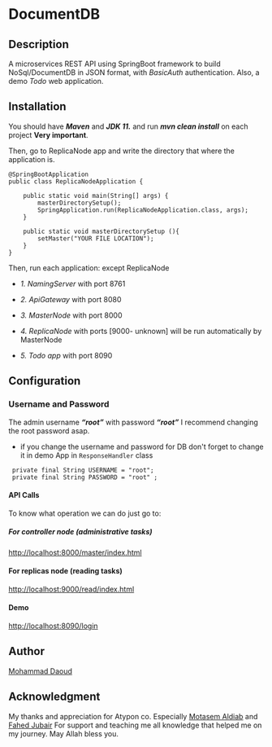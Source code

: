

# DocumentDB
## Description
A microservices REST API using SpringBoot framework to build
  NoSql/DocumentDB in JSON format, with *BasicAuth* authentication.
  Also, a demo *Todo* web application.

## Installation
You should have ***Maven*** and ***JDK 11.***
  and run ***mvn clean install*** on each project **Very important**.

Then, go to ReplicaNode app and write the directory that where the application is.
```
@SpringBootApplication
public class ReplicaNodeApplication {

	public static void main(String[] args) {
		masterDirectorySetup();
		SpringApplication.run(ReplicaNodeApplication.class, args);
	}
	
	public static void masterDirectorySetup (){
		setMaster("YOUR FILE LOCATION");
	}
}
```
    
Then, run each application: except ReplicaNode
  - *1. NamingServer* with port 8761
  - *2. ApiGateway* with port 8080
  - *3. MasterNode* with port 8000
  - *4. ReplicaNode* with ports [9000- unknown] 
    will be run automatically by MasterNode

  - *5. Todo app* with port 8090

## Configuration
### Username and Password
The admin username ***“root”*** with password ***“root”***
  I recommend changing the root password asap.
* if you change the username and password for DB don't forget 
to change it in demo App in ```ResponseHandler``` class
```
 private final String USERNAME = "root";
 private final String PASSWORD = "root" ; 
```
#### API Calls
To know what operation we can do just go to:

##### For controller node (administrative tasks)
<http://localhost:8000/master/index.html>

#### For replicas node (reading tasks)
<http://localhost:9000/read/index.html>

#### Demo
<http://localhost:8090/login>

## Author
[Mohammad Daoud](https://www.linkedin.com/in/mohammad-daoudx/)

## Acknowledgment
My thanks and appreciation for Atypon co. Especially [Motasem Aldiab](https://www.linkedin.com/in/maldiab) and
  [Fahed Jubair](https://www.linkedin.com/in/fahed-jubair-52b84882/)
  For support and teaching me all knowledge that helped me on my journey. May Allah
  bless you.